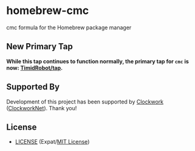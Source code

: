 # homebrew-cmc

cmc formula for the Homebrew package manager


## New Primary Tap

**While this tap continues to function normally, the primary tap for `cmc` is
now: [TimidRobot/tap][timidtap].**

[timidtap]: https://github.com/TimidRobot/homebrew-tap


## Supported By

Development of this project has been supported by [Clockwork][Clockwork]
([ClockworkNet][clockworknet]). Thank you!

[Clockwork]: https://www.clockwork.com/
[clockworknet]: https://github.com/ClockworkNet


## License

- [LICENSE](LICENSE) (Expat/[MIT License][mit])

[mit]: http://www.opensource.org/licenses/MIT
